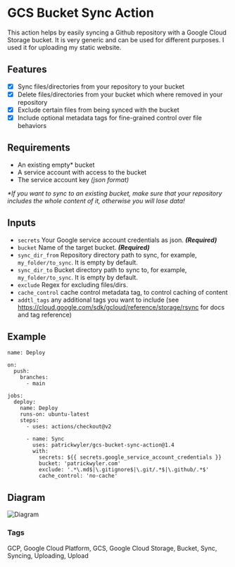 # GCS Bucket Sync Action

This action helps by easily syncing a Github repository with a Google Cloud Storage bucket. It is very generic and can be used for different purposes. I used it for uploading my static website.

## Features

- [x] Sync files/directories from your repository to your bucket
- [x] Delete files/directories from your bucket which where removed in your repository
- [x] Exclude certain files from being synced with the bucket
- [x] Include optional metadata tags for fine-grained control over file behaviors

## Requirements

- An existing empty\* bucket
- A service account with access to the bucket
- The service account key _(json format)_

_\*If you want to sync to an existing bucket, make sure that your repository includes the whole content of it, otherwise you will lose data!_

## Inputs

- `secrets` Your Google service account credentials as json. _**(Required)**_
- `bucket` Name of the target bucket. _**(Required)**_
- `sync_dir_from` Repository directory path to sync, for example, `my_folder/to_sync`. It is empty by default.
- `sync_dir_to` Bucket directory path to sync to, for example, `my_folder/to_sync`. It is empty by default.
- `exclude` Regex for excluding files/dirs.
- `cache_control` cache control metadata tag, to control caching of content
- `addtl_tags` any additional tags you want to include (see https://cloud.google.com/sdk/gcloud/reference/storage/rsync for docs and tag reference)
  

## Example

```
name: Deploy

on:
  push:
    branches:
      - main

jobs:
  deploy:
    name: Deploy
    runs-on: ubuntu-latest
    steps:
      - uses: actions/checkout@v2

      - name: Sync
        uses: patrickwyler/gcs-bucket-sync-action@1.4
        with:
          secrets: ${{ secrets.google_service_account_credentials }}
          bucket: 'patrickwyler.com'
          exclude: '.*\.md$|\.gitignore$|\.git/.*$|\.github/.*$'
          cache_control: 'no-cache'

```

## Diagram

![Diagram](http://www.plantuml.com/plantuml/png/TPB1JiCm38RlUGghNE3GmUWa149eOqoSk8mhbopnscXfKYMfs8JsxgInjcwZ71fPzcVd_-DEVU0kjBLcVgDCmnslmQ48t9GQuOS1hAoJwEPMMmVoeU2JnsFoC-mY9BclKB8zOqBRLaAfGjMkW7l8tbEOfJbhgsCBE6nigYrZu5MmRfV1rNUb0brt1ALoumIEui28hDTIuDq5KH11Lrv0IcCwY5akPcyVYr4j_w4cnqcgDDPXZoMkVnEFEiRAcjG0PEvSrNqggPgNw3EgzXUDgMWaRaTLgFKVWBhHEUjEW3thldW8MpVMe0d0IKR_q31B6P9U5ASx4GrnrdOUvbtoR2shLcmm9EOrXSDB8Mp88kcd-f3D0MZOwhvJpVfNVixpWzCdo4eCQOY_ZI8yV9bhXxw9AE1Mw5PYJ47wZMzYb37gX3n_ELYCGoBYTqOaO8f6jhN-1G00)

### Tags

GCP, Google Cloud Platform, GCS, Google Cloud Storage, Bucket, Sync, Syncing, Uploading, Upload

